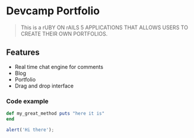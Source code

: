 # Devcamp Portfolio

> This is a rUBY ON rAILS 5 APPLICATIONS THAT ALLOWS USERS TO CREATE THEIR OWN PORTFOLIOS.

## Features

- Real time chat engine for comments
- Blog
- Portfolio
- Drag and drop interface

### Code example
```ruby
def my_great_method puts "here it is"
end
```

```Javascript
alert('Hi there');
```